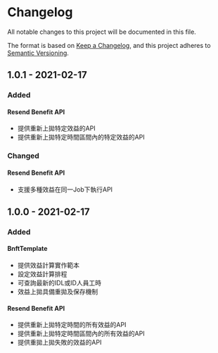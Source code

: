 # Changelog
All notable changes to this project will be documented in this file.

The format is based on [Keep a Changelog](https://keepachangelog.com/en/1.0.0/),
and this project adheres to [Semantic Versioning](https://semver.org/spec/v2.0.0.html).

## 1.0.1 - 2021-02-17

### Added

#### Resend Benefit API

- 提供重新上拋特定效益的API
- 提供重新上拋特定時間區間內的特定效益的API

### Changed

#### Resend Benefit API

- 支援多種效益在同一Job下執行API

## 1.0.0 - 2021-02-17

### Added

#### BnftTemplate

- 提供效益計算實作範本
- 設定效益計算排程
- 可查詢最新的IDL或ID人員工時
- 效益上拋具備重拋及保存機制

#### Resend Benefit API

- 提供重新上拋特定時間的所有效益的API
- 提供重新上拋特定時間區間內的所有效益的API
- 提供重拋上拋失敗的效益的API

